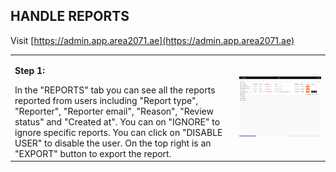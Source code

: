 ## HANDLE REPORTS <br>

Visit [https://admin.app.area2071.ae](https://admin.app.area2071.ae)

<table>
  <thead>
  </thead>
  <tbody>
    <tr>
    <td style="text-align: left"><p><b>Step 1:</b></p>In the "REPORTS" tab you can see all the reports reported from users including "Report type", "Reporter", "Reporter email", "Reason", "Review status" and "Created at". You can on "IGNORE" to ignore specific reports. You can click on "DISABLE USER" to disable the user. On the top right is an "EXPORT" button to export the report.</td>
    <td style="text-align: center"><img src="handlereports.png" alt="Admin1"></td>
    </tr>
    </tbody>
</table>
